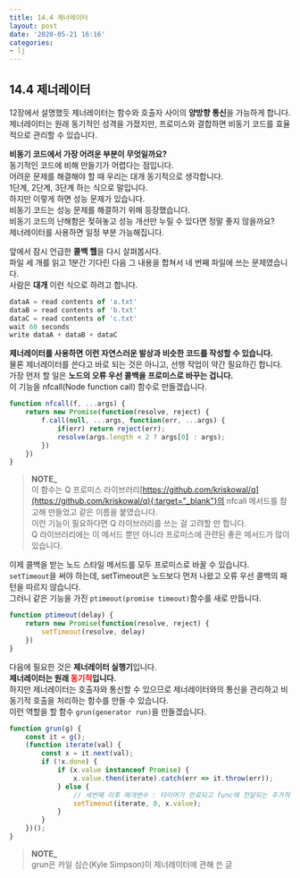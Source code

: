 ```yaml
---
title: 14.4 제너레이터
layout: post
date: '2020-05-21 16:16'
categories:
- lj
---
```


## 14.4 제너레이터

12장에서 설명했듯 제너레이터는 함수와 호출자 사이의 **양방향 통신**을 가능하게 합니다.  
제너레이터는 원래 동기적인 성격을 가졌지만, 프로미스와 결합하면 비동기 코드를 효율적으로 관리할 수 있습니다.

**비동기 코드에서 가장 어려운 부분이 무엇일까요?**  
동기적인 코드에 비해 만들기가 어렵다는 점입니다.  
어려운 문제를 해결해야 할 때 우리는 대개 동기적으로 생각합니다.  
1단계, 2단계, 3단계 하는 식으로 말입니다.  
하지만 이렇게 하면 성능 문제가 있습니다.  
비동기 코드는 성능 문제를 해결하기 위해 등장했습니다.  
비동기 코드의 난해함은 젖혀놓고 성능 개선만 누릴 수 있다면 정말 좋지 않을까요?  
제너레이터를 사용하면 일정 부분 가능해집니다.

앞에서 잠시 언급한 **콜백 헬**을 다시 살펴봅시다.  
파일 세 개를 읽고 1분간 기다린 다음 그 내용을 합쳐서 네 번째 파일에 쓰는 문제였습니다.  
사람은 **대개** 이런 식으로 하려고 합니다.

```javascript
dataA = read contents of 'a.txt'
dataB = read contents of 'b.txt'
dataC = read contents of 'c.txt'
wait 60 seconds
write dataA + dataB + dataC
```

**제너레이터를 사용하면 이런 자연스러운 발상과 비슷한 코드를 작성할 수 있습니다.**  
물론 제너레이터를 쓴다고 바로 되는 것은 아니고, 선행 작업이 약간 필요하긴 합니다.  
가장 먼저 할 일은 **노드의 오류 우선 콜백을 프로미스로 바꾸는 겁니다.**  
이 기능을 nfcall(Node function call) 함수로 만들겠습니다.

```javascript
function nfcall(f, ...args) {
    return new Promise(function(resolve, reject) {
        f.call(null, ...args, function(err, ...args) {
            if(err) return reject(err);
            resolve(args.length < 2 ? args[0] : args);
        })
    })
}
```

>**NOTE_**  
>이 함수는 Q 프로미스 라이브러리[https://github.com/kriskowal/q](https://github.com/kriskowal/q){:target="_blank"}의 nfcall 메서드를 참고해 만들었고 
>같은 이름을 붙였습니다.  
>이런 기능이 필요하다면 Q 라이브러리를 쓰는 걸 고려할 만 합니다.  
>Q 라이브러리에는 이 메서드 뿐만 아니라 프로미스에 관련된 좋은 메서드가 많이 있습니다.

이제 콜백을 받는 노드 스타일 메서드를 모두 프로미스로 바꿀 수 있습니다.  
`setTimeout`을 써야 하는데, setTimeout은 노드보다 먼저 나왔고 오류 우선 콜백의 패턴을 따르지 않습니다.  
그러니 같은 기능을 가진 `ptimeout(promise timeout)`함수를 새로 만듭니다.

```javascript
function ptimeout(delay) {
    return new Promise(function(resolve, reject) {
        setTimeout(resolve, delay)
    })
}
```

다음에 필요한 것은 **제너레이터 실행기**입니다.  
**제너레이터는 원래 <span style="color:red">동기적</span>입니다.**  
하지만 제너레이터는 호출자와 통신할 수 있으므로 제너레이터와의 통신을 관리하고 비동기적 호출을 처리하는 함수를 만들 수 있습니다.  
이런 역할을 할 함수 `grun(generator run)`을 만들겠습니다.

```javascript
function grun(g) {
    const it = g();
    (function iterate(val) {
        const x = it.next(val);
        if (!x.done) {
            if (x.value instanceof Promise) {
                x.value.then(iterate).catch(err => it.throw(err));
            } else {
                // 세번째 이후 매개변수 : 타이머가 만료되고 func에 전달되는 추가적인 매개변수들입니다.
                setTimeout(iterate, 0, x.value);
            }
        }
    })();
}
```

>**NOTE_**  
>grun은 카일 심슨(Kyle Simpson)이 제너레이터에 관해 쓴 글